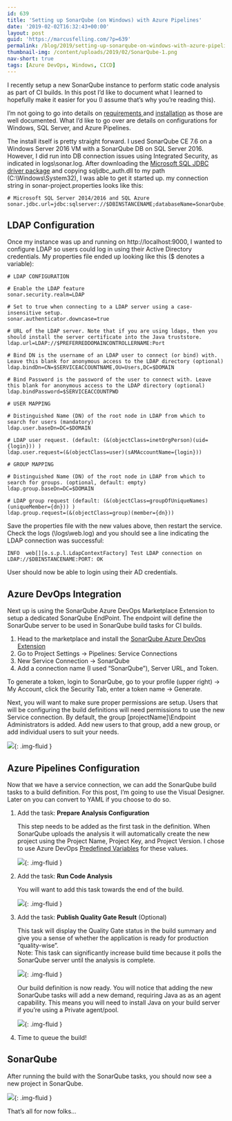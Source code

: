 ```yaml
---
id: 639
title: 'Setting up SonarQube (on Windows) with Azure Pipelines'
date: '2019-02-02T16:32:43+00:00'
layout: post
guid: 'https://marcusfelling.com/?p=639'
permalink: /blog/2019/setting-up-sonarqube-on-windows-with-azure-pipelines/
thumbnail-img: /content/uploads/2019/02/SonarQube-1.png
nav-short: true
tags: [Azure DevOps, Windows, CICD]
---
```


I recently setup a new SonarQube instance to perform static code analysis as part of CI builds. In this post I’d like to document what I learned to hopefully make it easier for you (I assume that’s why you’re reading this).

I’m not going to go into details on [requirements ](https://docs.sonarqube.org/latest/requirements/requirements/)and [installation](https://docs.sonarqube.org/latest/setup/install-server/) as those are well documented. What I’d like to go over are details on configurations for Windows, SQL Server, and Azure Pipelines.

The install itself is pretty straight forward. I used SonarQube CE 7.6 on a Windows Server 2016 VM with a SonarQube DB on SQL Server 2016. However, I did run into DB connection issues using Integrated Security, as indicated in logs\\sonar.log. After downloading the [Microsoft SQL JDBC driver package](http://www.microsoft.com/en-us/download/details.aspx?displaylang=en&id=11774) and copying sqljdbc\_auth.dll to my path (C:\\Windows\\System32), I was able to get it started up. my connection string in sonar-project.properties looks like this:

```
# Microsoft SQL Server 2014/2016 and SQL Azure
sonar.jdbc.url=jdbc:sqlserver://$DBINSTANCENAME;databaseName=SonarQube;integratedSecurity=true
```

## LDAP Configuration

Once my instance was up and running on http://localhost:9000, I wanted to configure LDAP so users could log in using their Active Directory credentials. My properties file ended up looking like this ($ denotes a variable):

```
# LDAP CONFIGURATION

# Enable the LDAP feature
sonar.security.realm=LDAP

# Set to true when connecting to a LDAP server using a case-insensitive setup.
sonar.authenticator.downcase=true

# URL of the LDAP server. Note that if you are using ldaps, then you should install the server certificate into the Java truststore.
ldap.url=LDAP://$PREFERREDDOMAINCONTROLLERNAME:Port

# Bind DN is the username of an LDAP user to connect (or bind) with. Leave this blank for anonymous access to the LDAP directory (optional)
ldap.bindDn=CN=$SERVICEACCOUNTNAME,OU=Users,DC=$DOMAIN

# Bind Password is the password of the user to connect with. Leave this blank for anonymous access to the LDAP directory (optional)
ldap.bindPassword=$SERVICEACCOUNTPWD

# USER MAPPING

# Distinguished Name (DN) of the root node in LDAP from which to search for users (mandatory)
ldap.user.baseDn=DC=$DOMAIN

# LDAP user request. (default: (&(objectClass=inetOrgPerson)(uid={login})) )
ldap.user.request=(&(objectClass=user)(sAMAccountName={login}))

# GROUP MAPPING

# Distinguished Name (DN) of the root node in LDAP from which to search for groups. (optional, default: empty)
ldap.group.baseDn=DC=$DOMAIN

# LDAP group request (default: (&(objectClass=groupOfUniqueNames)(uniqueMember={dn})) )
ldap.group.request=(&(objectClass=group)(member={dn}))
```

Save the properties file with the new values above, then restart the service. Check the logs (\\logs\\web.log) and you should see a line indicating the LDAP connection was successful:

```
INFO  web[][o.s.p.l.LdapContextFactory] Test LDAP connection on LDAP://$DBINSTANCENAME:PORT: OK
```

User should now be able to login using their AD credentials.

## Azure DevOps Integration

Next up is using the SonarQube Azure DevOps Marketplace Extension to setup a dedicated SonarQube EndPoint. The endpoint will define the SonarQube server to be used in SonarQube build tasks for CI builds.

1. Head to the marketplace and install the [SonarQube Azure DevOps Extension](https://marketplace.visualstudio.com/items?itemName=SonarSource.sonarqube)
2. Go to Project Settings -> Pipelines: Service Connections
3. New Service Connection -> SonarQube
4. Add a connection name (I used “SonarQube”), Server URL, and Token.

To generate a token, login to SonarQube, go to your profile (upper right) -> My Account, click the Security Tab, enter a token name -> Generate.

Next, you will want to make sure proper permissions are setup. Users that will be configuring the build definitions will need permissions to use the new Service connection. By default, the group \[projectName\]\\Endpoint Administrators is added. Add new users to that group, add a new group, or add individual users to suit your needs.

![](/content/uploads/2019/02/SonarQubeServiceConnection.png){: .img-fluid }

## Azure Pipelines Configuration

Now that we have a service connection, we can add the SonarQube build tasks to a build definition. For this post, I’m going to use the Visual Designer. Later on you can convert to YAML if you choose to do so.

1. Add the task: **Prepare Analysis Configuration**

    This step needs to be added as the first task in the definition. When SonarQube uploads the analysis it will automatically create the new project using the Project Name, Project Key, and Project Version. I chose to use Azure DevOps [Predefined Variables](https://docs.microsoft.com/en-us/azure/devops/pipelines/build/variables?view=azure-devops) for these values.
    
    ![](/content/uploads/2019/02/PrepareAnalysisSonarQubeBuild-1024x577.png){: .img-fluid }

2. Add the task: **Run Code Analysis**

    You will want to add this task towards the end of the build.
    
    ![](/content/uploads/2019/02/RunCodeAnalysisSonarQube.png){: .img-fluid }

3. Add the task: **Publish Quality Gate Result** (Optional)

    This task will display the Quality Gate status in the build summary and give you a sense of whether the application is ready for production “quality-wise”.   
    Note: This task can significantly increase build time because it polls the SonarQube server until the analysis is complete.
    
    ![](/content/uploads/2019/02/PublishQualityGateResultSonarQubeBuild.png){: .img-fluid }
    
    Our build definition is now ready. You will notice that adding the new SonarQube tasks will add a new demand, requiring Java as as an agent capability. This means you will need to install Java on your build server if you’re using a Private agent/pool.
    
    ![](/content/uploads/2019/02/JavaDemandSonarQube-1024x562.png){: .img-fluid }

4. Time to queue the build!

## SonarQube

After running the build with the SonarQube tasks, you should now see a new project in SonarQube.

![](/content/uploads/2019/02/BlogSonarQubeExample-1024x141.png){: .img-fluid }

That’s all for now folks…